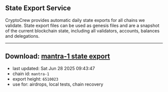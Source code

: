 ## State Export Service
CryptoCrew provides automatic daily state exports for all chains we validate. State export files can be used as genesis files and are a snapshot of the current blockchain state, including all validators, accounts, balances and delegations.

---
**Download: [mantra-1 state export](https://dl-eu2.ccvalidators.com/SERVICE/mantrachain/mantra-1_export_6510023.json)**
---

- last updated: Sat Jun 28 2025 09:43:47
- chain id: `mantra-1`
- export height: `6510023`
- use for: airdrops, local tests, chain recovery
